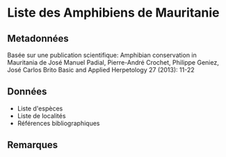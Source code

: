 # Liste des Amphibiens de Mauritanie

## Metadonnées
Basée sur une publication scientifique: Amphibian conservation in Mauritania
 de José Manuel Padial, Pierre-André Crochet, Philippe Geniez, José Carlos Brito
Basic and Applied Herpetology 27 (2013): 11-22

## Données
* Liste d'espèces
* Liste de localités
* Références bibliographiques

## Remarques
